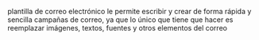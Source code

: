 plantilla de correo electrónico le permite escribir y crear de forma rápida y sencilla campañas de correo, ya que lo único que tiene que hacer es reemplazar imágenes, textos, fuentes y otros elementos del correo




























































































































